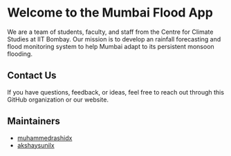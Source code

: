 # Welcome to the Mumbai Flood App

We are a team of students, faculty, and staff from the Centre for Climate Studies at IIT Bombay. Our mission is to develop an rainfall forecasting and flood monitoring system to help Mumbai adapt to its persistent monsoon flooding.

## Contact Us
If you have questions, feedback, or ideas, feel free to reach out through this GitHub organization or our website.

## Maintainers  
- [muhammedrashidx](https://github.com/muhammedrashidx)
- [akshaysunilx](https://github.com/akshaysunilx)
